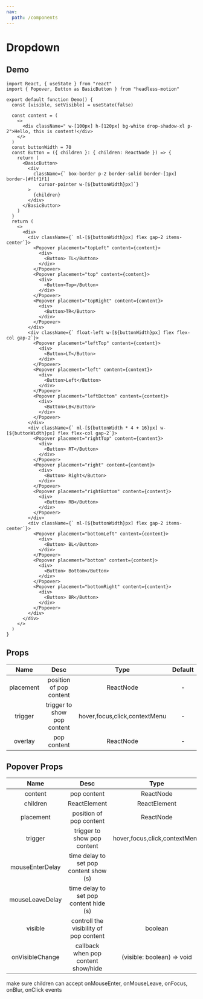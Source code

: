 ```yaml
---
nav:
  path: /components
---
```


# Dropdown

## Demo

```tsx
import React, { useState } from "react"
import { Popover, Button as BasicButton } from "headless-motion"

export default function Demo() {
  const [visible, setVisible] = useState(false)

  const content = (
    <>
      <div className=" w-[100px] h-[120px] bg-white drop-shadow-xl p-2">Hello, this is content!</div>
    </>
  )
  const buttonWidth = 70
  const Button = ({ children }: { children: ReactNode }) => {
    return (
      <BasicButton>
        <div
          className={` box-border p-2 border-solid border-[1px] border-[#f1f1f1] 
            cursor-pointer w-[${buttonWidth}px]`}
        >
          {children}
        </div>
      </BasicButton>
    )
  }
  return (
    <>
      <div>
        <div className={` ml-[${buttonWidth}px] flex gap-2 items-center`}>
          <Popover placement="topLeft" content={content}>
            <div>
              <Button> TL</Button>
            </div>
          </Popover>
          <Popover placement="top" content={content}>
            <div>
              <Button>Top</Button>
            </div>
          </Popover>
          <Popover placement="topRight" content={content}>
            <div>
              <Button>TR</Button>
            </div>
          </Popover>
        </div>
        <div className={` float-left w-[${buttonWidth}px] flex flex-col gap-2`}>
          <Popover placement="leftTop" content={content}>
            <div>
              <Button>LT</Button>
            </div>
          </Popover>
          <Popover placement="left" content={content}>
            <div>
              <Button>Left</Button>
            </div>
          </Popover>
          <Popover placement="leftBottom" content={content}>
            <div>
              <Button>LB</Button>
            </div>
          </Popover>
        </div>
        <div className={` ml-[${buttonWidth * 4 + 16}px] w-[${buttonWidth}px] flex flex-col gap-2`}>
          <Popover placement="rightTop" content={content}>
            <div>
              <Button> RT</Button>
            </div>
          </Popover>
          <Popover placement="right" content={content}>
            <div>
              <Button> Right</Button>
            </div>
          </Popover>
          <Popover placement="rightBottom" content={content}>
            <div>
              <Button> RB</Button>
            </div>
          </Popover>
        </div>
        <div className={` ml-[${buttonWidth}px] flex gap-2 items-center`}>
          <Popover placement="bottomLeft" content={content}>
            <div>
              <Button> BL</Button>
            </div>
          </Popover>
          <Popover placement="bottom" content={content}>
            <div>
              <Button> Bottom</Button>
            </div>
          </Popover>
          <Popover placement="bottomRight" content={content}>
            <div>
              <Button> BR</Button>
            </div>
          </Popover>
        </div>
      </div>
    </>
  )
}
```

## Props

|   Name    |            Desc             |             Type              | Default |
| :-------: | :-------------------------: | :---------------------------: | :-----: |
| placement |   position of pop content   |           ReactNode           |    -    |
|  trigger  | trigger to show pop content | hover,focus,click,contextMenu |    -    |
|  overlay  |         pop content         |           ReactNode           |    -    |

## Popover Props

|      Name       |                  Desc                  |             Type              | Default |
| :-------------: | :------------------------------------: | :---------------------------: | :-----: |
|     content     |              pop content               |           ReactNode           |    -    |
|    children     |              ReactElement              |         ReactElement          |
|    placement    |        position of pop content         |           ReactNode           |    -    |
|     trigger     |      trigger to show pop content       | hover,focus,click,contextMenu |    -    |
| mouseEnterDelay | time delay to set pop content show (s) |                               |    -    |
| mouseLeaveDelay | time delay to set pop content hide (s) |                               |   0.1   |
|     visible     | controll the visibility of pop content |            boolean            |  false  |
| onVisibleChange |  callback when pop content show/hide   |  (visible: boolean) => void   |  false  |

<Alert>
make sure children can accept onMouseEnter, onMouseLeave, onFocus, onBlur, onClick events
</Alert>

